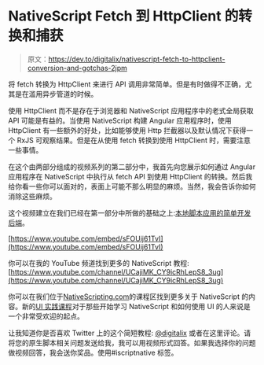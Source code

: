 # NativeScript Fetch 到 HttpClient 的转换和捕获

> 原文：<https://dev.to/digitalix/nativescript-fetch-to-httpclient-conversion-and-gotchas-2jpm>

将 fetch 转换为 HttpClient 来进行 API 调用非常简单。但是有时做得不正确，尤其是在滥用异步管道的时候。

使用 HttpClient 而不是存在于浏览器和 NativeScript 应用程序中的老式全局获取 API 可能是有益的。当使用 NativeScript 构建 Angular 应用程序时，使用 HttpClient 有一些额外的好处，比如能够使用 Http 拦截器以及默认情况下获得一个 RxJS 可观察结果。但是在从使用 fetch 转换到使用 HttpClient 时，需要注意一些事情。

在这个由两部分组成的视频系列的第二部分中，我首先向您展示如何通过 Angular 应用程序在 NativeScript 中执行从 fetch API 到使用 HttpClient 的转换。然后我给你看一些你可以面对的，表面上可能不那么明显的麻烦。当然，我会告诉你如何消除这些麻烦。

这个视频建立在我们已经在第一部分中所做的基础之上:[本地脚本应用的简单开发后端](https://dev.to/digitalix/easy-dev-backend-for-nativescript-apps-1jm0)。

[https://www.youtube.com/embed/sFOUij61TvI](https://www.youtube.com/embed/sFOUij61TvI)

你可以在我的 YouTube 频道找到更多的 NativeScript 教程:[https://www.youtube.com/channel/UCajiMK_CY9icRhLepS8_3ug](https://www.youtube.com/channel/UCajiMK_CY9icRhLepS8_3ug)

你可以在我们位于[NativeScripting.com](https://nativescripting.com)的课程区找到更多关于 NativeScript 的内容。新的[UI 实践课程](https://nativescripting.com/course/nativescript-hands-on-ui)对于那些开始学习 NativeScript 和如何使用 UI 的人来说是一个非常受欢迎的起点。

让我知道你是否喜欢 Twitter 上的这个简短教程: [@digitalix](https://twitter.com/digitalix) 或者在这里评论。请将您的原生脚本相关问题发送给我，我可以用视频形式回答。如果我选择你的问题做视频回答，我会送你奖品。使用#iscriptnative 标签。